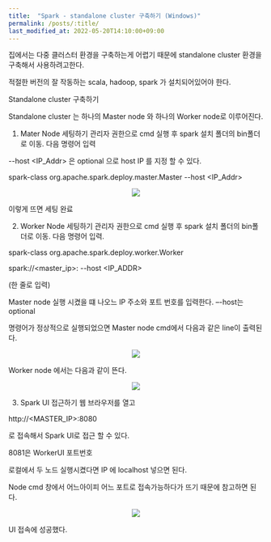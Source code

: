 ```yaml
---
title:  "Spark - standalone cluster 구축하기 (Windows)"
permalink: /posts/:title/
last_modified_at: 2022-05-20T14:10:00+09:00
---
```


집에서는 다중 클러스터 환경을 구축하는게 어렵기 때문에 standalone cluster 환경을 구축해서 사용하려고한다.

적절한 버전의 잘 작동하는 scala, hadoop, spark 가 설치되어있어야 한다.

Standalone cluster 구축하기

Standalone cluster 는 하나의 Master node 와 하나의 Worker node로 이루어진다.


1.	Mater Node 세팅하기
관리자 권한으로 cmd 실행 후 spark 설치 폴더의 bin폴더로 이동. 다음 명령어 입력

--host <IP_Addr> 은 optional 으로 host IP 를 지정 할 수 있다.

spark-class org.apache.spark.deploy.master.Master --host <IP_Addr>
 

<p align="center"><img src="{{site.url}}/assets/images/ssa1.png"></p>

이렇게 뜨면 세팅 완료

2.	Worker Node 세팅하기
관리자 권한으로 cmd 실행 후 spark 설치 폴더의 bin폴더로 이동. 다음 명령어 입력.

spark-class org.apache.spark.deploy.worker.Worker

spark://<master_ip>:<port> --host <IP_ADDR>

(한 줄로 입력)

Master node 실행 시켰을 떄 나오느 IP 주소와 포트 번호를 입력한다. –-host는 optional

명령어가 정상적으로 실행되었으면 Master node cmd에서 다음과 같은 line이 출력된다.
 
<p align="center"><img src="{{site.url}}/assets/images/ssa2.png"></p>

Worker node 에서는 다음과 같이 뜬다.
 
<p align="center"><img src="{{site.url}}/assets/images/ssa3.png"></p>


3.	Spark UI 접근하기
웹 브라우저를 열고

http://<MASTER_IP>:8080

로 접속해서 Spark UI로 접근 할 수 있다.

8081은 WorkerUI 포트번호

로컬에서 두 노드 실행시켰다면 IP 에 localhost 넣으면 된다.


Node cmd 창에서 어느아이피 어느 포트로 접속가능하다가 뜨기 때문에 참고하면 된다.

<p align="center"><img src="{{site.url}}/assets/images/ssa4.png"></p>

UI 접속에 성공했다.
